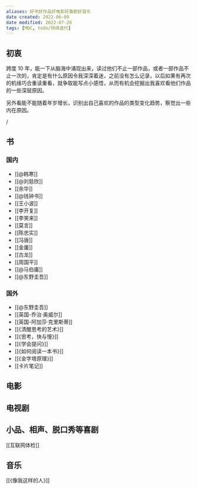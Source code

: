 ```yaml
---
aliases: 好书好作品好电影好喜剧好音乐
date created: 2022-06-09
date modified: 2022-07-20
tags: [MOC, todo/持续迭代]
---
```


## 初衷

跨度 10 年，能一下从脑海中涌现出来，读过他们不止一部作品，或者一部作品不止一次的，肯定是有什么原因令我深深着迷，之前没有怎么记录，以后如果有再次的机缘巧合重读重看，就争取能写点小感悟，从而有机会挖掘出我喜欢看他们作品的一些深层原因。

另外看能不能随着年岁增长，识别出自己喜欢的作品的类型变化趋势，察觉出一些内在原因。

/

## 书

### 国内

- [[@韩寒]]
- [[@刘慈欣]]
- [[余华]]
- [[@钱钟书]]
- [[王小波]]
- [[李开复]]
- [[李笑来]]
- [[莫言]]
- [[陈忠实]]
- [[冯唐]]
- [[金庸]]
- [[古龙]]
- [[周国平]]
- [[@马伯庸]]
- [[@东野圭吾]]

### 国外

- [[@东野圭吾]]
- [[英国-乔治·奥威尔]]
- [[英国-阿加莎·克里斯蒂]]
- [[《清醒思考的艺术》]]
- [[《思考，快与慢》]]
- [[《学会提问》]]
- [[《如何阅读一本书》]]
- [[《金字塔原理》]]
- [[卡片笔记]]

## 电影

## 电视剧

## 小品、相声、脱口秀等喜剧

[[互联网体检]]

## 音乐

[[《像我这样的人》]]
